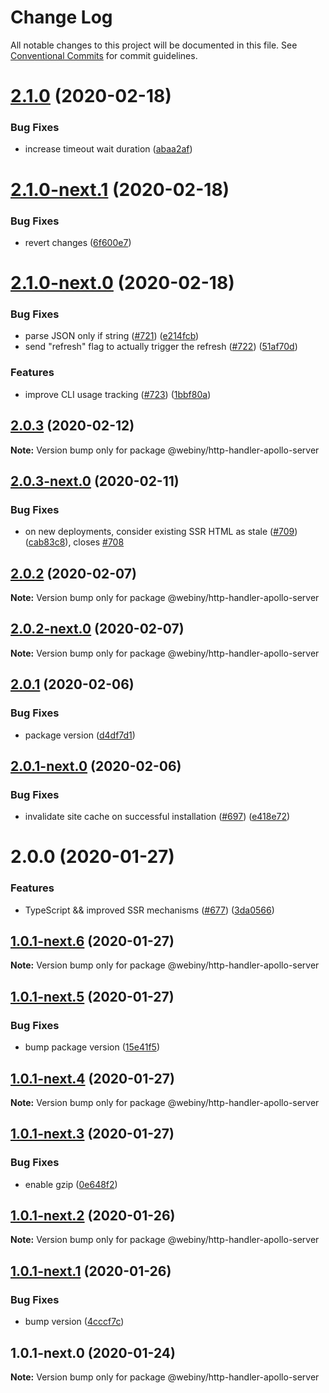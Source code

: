 # Change Log

All notable changes to this project will be documented in this file.
See [Conventional Commits](https://conventionalcommits.org) for commit guidelines.

# [2.1.0](https://github.com/webiny/webiny-js/compare/@webiny/http-handler-apollo-server@2.1.0-next.1...@webiny/http-handler-apollo-server@2.1.0) (2020-02-18)


### Bug Fixes

* increase timeout wait duration ([abaa2af](https://github.com/webiny/webiny-js/commit/abaa2af8ba5b316c9b049fc82f3d63335c3a234e))





# [2.1.0-next.1](https://github.com/webiny/webiny-js/compare/@webiny/http-handler-apollo-server@2.1.0-next.0...@webiny/http-handler-apollo-server@2.1.0-next.1) (2020-02-18)


### Bug Fixes

* revert changes ([6f600e7](https://github.com/webiny/webiny-js/commit/6f600e7a8568b14495b40122de8c9f486778d75c))





# [2.1.0-next.0](https://github.com/webiny/webiny-js/compare/@webiny/http-handler-apollo-server@2.0.3...@webiny/http-handler-apollo-server@2.1.0-next.0) (2020-02-18)


### Bug Fixes

* parse JSON only if string ([#721](https://github.com/webiny/webiny-js/issues/721)) ([e214fcb](https://github.com/webiny/webiny-js/commit/e214fcb06c347576418a4d774f71537400e461dd))
* send "refresh" flag to actually trigger the refresh ([#722](https://github.com/webiny/webiny-js/issues/722)) ([51af70d](https://github.com/webiny/webiny-js/commit/51af70d783c6b46ab0f633ecd551edee04c4bf60))


### Features

* improve CLI usage tracking ([#723](https://github.com/webiny/webiny-js/issues/723)) ([1bbf80a](https://github.com/webiny/webiny-js/commit/1bbf80aa9a6ad9be87d007162d7899ce85da7a2d))





## [2.0.3](https://github.com/webiny/webiny-js/compare/@webiny/http-handler-apollo-server@2.0.3-next.0...@webiny/http-handler-apollo-server@2.0.3) (2020-02-12)

**Note:** Version bump only for package @webiny/http-handler-apollo-server





## [2.0.3-next.0](https://github.com/webiny/webiny-js/compare/@webiny/http-handler-apollo-server@2.0.2...@webiny/http-handler-apollo-server@2.0.3-next.0) (2020-02-11)


### Bug Fixes

* on new deployments, consider existing SSR HTML as stale ([#709](https://github.com/webiny/webiny-js/issues/709)) ([cab83c8](https://github.com/webiny/webiny-js/commit/cab83c8e188f0f78ff1deab4a472f3d8dabb0aaf)), closes [#708](https://github.com/webiny/webiny-js/issues/708)





## [2.0.2](https://github.com/webiny/webiny-js/compare/@webiny/http-handler-apollo-server@2.0.2-next.0...@webiny/http-handler-apollo-server@2.0.2) (2020-02-07)

**Note:** Version bump only for package @webiny/http-handler-apollo-server





## [2.0.2-next.0](https://github.com/webiny/webiny-js/compare/@webiny/http-handler-apollo-server@2.0.1...@webiny/http-handler-apollo-server@2.0.2-next.0) (2020-02-07)

**Note:** Version bump only for package @webiny/http-handler-apollo-server





## [2.0.1](https://github.com/webiny/webiny-js/compare/@webiny/http-handler-apollo-server@2.0.1-next.0...@webiny/http-handler-apollo-server@2.0.1) (2020-02-06)


### Bug Fixes

* package version ([d4df7d1](https://github.com/webiny/webiny-js/commit/d4df7d1128701cfe388e91de0a023309e8fb6978))





## [2.0.1-next.0](https://github.com/webiny/webiny-js/compare/@webiny/http-handler-apollo-server@2.0.0...@webiny/http-handler-apollo-server@2.0.1-next.0) (2020-02-06)


### Bug Fixes

* invalidate site cache on successful installation ([#697](https://github.com/webiny/webiny-js/issues/697)) ([e418e72](https://github.com/webiny/webiny-js/commit/e418e727e71bddfee36ac31ab6a0a5312fed0db2))





# 2.0.0 (2020-01-27)


### Features

* TypeScript && improved SSR mechanisms ([#677](https://github.com/webiny/webiny-js/issues/677)) ([3da0566](https://github.com/webiny/webiny-js/commit/3da0566f29e1d46df0e7c357be0b42bdaa4c7d2b))





## [1.0.1-next.6](https://github.com/webiny/webiny-js/compare/@webiny/http-handler-apollo-server@1.0.1-next.5...@webiny/http-handler-apollo-server@1.0.1-next.6) (2020-01-27)

**Note:** Version bump only for package @webiny/http-handler-apollo-server





## [1.0.1-next.5](https://github.com/webiny/webiny-js/compare/@webiny/http-handler-apollo-server@1.0.1-next.4...@webiny/http-handler-apollo-server@1.0.1-next.5) (2020-01-27)


### Bug Fixes

* bump package version ([15e41f5](https://github.com/webiny/webiny-js/commit/15e41f5eb47bfc9b7e1113b861ed42b6802fd0b4))





## [1.0.1-next.4](https://github.com/webiny/webiny-js/compare/@webiny/http-handler-apollo-server@1.0.1-next.3...@webiny/http-handler-apollo-server@1.0.1-next.4) (2020-01-27)

**Note:** Version bump only for package @webiny/http-handler-apollo-server





## [1.0.1-next.3](https://github.com/webiny/webiny-js/compare/@webiny/http-handler-apollo-server@1.0.1-next.2...@webiny/http-handler-apollo-server@1.0.1-next.3) (2020-01-27)


### Bug Fixes

* enable gzip ([0e648f2](https://github.com/webiny/webiny-js/commit/0e648f27572603e956fc614eddda2b68cdf53e42))





## [1.0.1-next.2](https://github.com/webiny/webiny-js/compare/@webiny/http-handler-apollo-server@1.0.1-next.1...@webiny/http-handler-apollo-server@1.0.1-next.2) (2020-01-26)

**Note:** Version bump only for package @webiny/http-handler-apollo-server





## [1.0.1-next.1](https://github.com/webiny/webiny-js/compare/@webiny/http-handler-apollo-server@1.0.1-next.0...@webiny/http-handler-apollo-server@1.0.1-next.1) (2020-01-26)


### Bug Fixes

* bump version ([4cccf7c](https://github.com/webiny/webiny-js/commit/4cccf7cedf6b976ebd844307dbb44f174c9c8669))





## 1.0.1-next.0 (2020-01-24)

**Note:** Version bump only for package @webiny/http-handler-apollo-server
